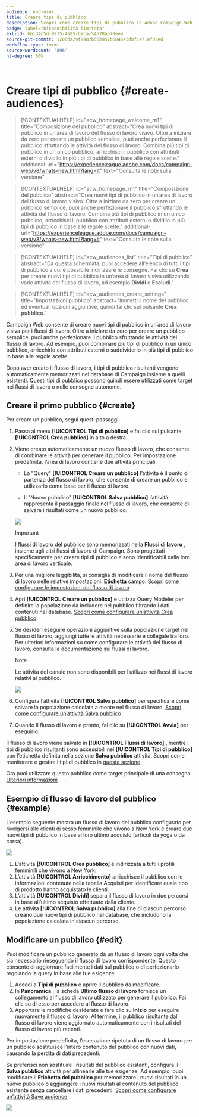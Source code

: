```yaml
---
audience: end-user
title: Creare tipi di pubblico
description: Scopri come creare tipi di pubblico in Adobe Campaign Web
badge: label="Disponibilità limitata"
exl-id: b6134c5d-9915-4a85-baca-54578a570ee4
source-git-commit: 1206da29f9987b55b957b6845e3dbf1e71ef03ed
workflow-type: tm+mt
source-wordcount: '896'
ht-degree: 50%

---
```


# Creare tipi di pubblico {#create-audiences}

>[!CONTEXTUALHELP]
>id="acw_homepage_welcome_rn1"
>title="Composizione del pubblico"
>abstract="Crea nuovi tipi di pubblico in un’area di lavoro del flusso di lavoro visivo. Oltre a iniziare da zero per creare un pubblico semplice, puoi anche perfezionare il pubblico sfruttando le attività del flusso di lavoro. Combina più tipi di pubblico in un unico pubblico, arricchisci il pubblico con attributi esterni o dividilo in più tipi di pubblico in base alle regole scelte."
>additional-url="https://experienceleague.adobe.com/docs/campaign-web/v8/whats-new.html?lang=it" text="Consulta le note sulla versione"

<!--TO REMOVE BELOW-->

>[!CONTEXTUALHELP]
>id="acw_homepage_rn1"
>title="Composizione del pubblico"
>abstract="Crea nuovi tipi di pubblico in un’area di lavoro del flusso di lavoro visivo. Oltre a iniziare da zero per creare un pubblico semplice, puoi anche perfezionare il pubblico sfruttando le attività del flusso di lavoro. Combina più tipi di pubblico in un unico pubblico, arricchisci il pubblico con attributi esterni o dividilo in più tipi di pubblico in base alle regole scelte."
>additional-url="https://experienceleague.adobe.com/docs/campaign-web/v8/whats-new.html?lang=it" text="Consulta le note sulla versione"

<!--TO REMOVE ABOVE-->

>[!CONTEXTUALHELP]
>id="acw_audiences_list"
>title="Tipi di pubblico"
>abstract="Da questa schermata, puoi accedere all’elenco di tutti i tipi di pubblico a cui è possibile indirizzare le consegne. Fai clic su **Crea** per creare nuovi tipi di pubblico in un’area di lavoro visiva utilizzando varie attività del flusso di lavoro, ad esempio **Dividi** o **Escludi**."

>[!CONTEXTUALHELP]
>id="acw_audiences_create_settings"
>title="Impostazioni pubblico"
>abstract="Immetti il nome del pubblico ed eventuali opzioni aggiuntive, quindi fai clic sul pulsante **Crea pubblico**."

Campaign Web consente di creare nuovi tipi di pubblico in un’area di lavoro visiva per i flussi di lavoro. Oltre a iniziare da zero per creare un pubblico semplice, puoi anche perfezionare il pubblico sfruttando le attività del flusso di lavoro. Ad esempio, puoi combinare più tipi di pubblico in un unico pubblico, arricchirlo con attributi esterni o suddividerlo in più tipi di pubblico in base alle regole scelte

Dopo aver creato il flusso di lavoro, i tipi di pubblico risultanti vengono automaticamente memorizzati nel database di Campaign insieme a quelli esistenti. Questi tipi di pubblico possono quindi essere utilizzati come target nei flussi di lavoro o nelle consegne autonome.

## Creare il primo pubblico {#create}

Per creare un pubblico, segui questi passaggi:

1. Passa al menu **[!UICONTROL Tipi di pubblico]** e fai clic sul pulsante **[!UICONTROL Crea pubblico]** in alto a destra.

1. Viene creato automaticamente un nuovo flusso di lavoro, che consente di combinare le attività per generare il pubblico. Per impostazione predefinita, l’area di lavoro contiene due attività principali:

   * La &quot;Query&quot; **[!UICONTROL Creare un pubblico]** l’attività è il punto di partenza del flusso di lavoro, che consente di creare un pubblico e utilizzarlo come base per il flusso di lavoro.

   * Il &quot;Nuovo pubblico&quot; **[!UICONTROL Salva pubblico]** l’attività rappresenta il passaggio finale nel flusso di lavoro, che consente di salvare i risultati come un nuovo pubblico.

   ![](assets/create-audience-blank.png)

   >[!IMPORTANT]
   >
   >I flussi di lavoro del pubblico sono memorizzati nella **Flussi di lavoro** , insieme agli altri flussi di lavoro di Campaign. Sono progettati specificamente per creare tipi di pubblico e sono identificabili dalla loro area di lavoro verticale.

1. Per una migliore leggibilità, si consiglia di modificare il nome del flusso di lavoro nelle relative impostazioni. **Etichetta** campo. [Scopri come configurare le impostazioni del flusso di lavoro](../workflows/workflow-settings.md)

1. Apri **[!UICONTROL Creare un pubblico]** e utilizza Query Modeler per definire la popolazione da includere nel pubblico filtrando i dati contenuti nel database. [Scopri come configurare un’attività Crea pubblico](../workflows/activities/build-audience.md)

1. Se desideri eseguire operazioni aggiuntive sulla popolazione target nel flusso di lavoro, aggiungi tutte le attività necessarie e collegale tra loro. Per ulteriori informazioni su come configurare le attività del flusso di lavoro, consulta la [documentazione sui flussi di lavoro](../workflows/activities/about-activities.md).

   >[!NOTE]
   >
   >Le attività del canale non sono disponibili per l’utilizzo nei flussi di lavoro relativi al pubblico.

   ![](assets/audience-creation-canvas.png)

1. Configura l’attività **[!UICONTROL Salva pubblico]** per specificare come salvare la popolazione calcolata a monte nel flusso di lavoro. [Scopri come configurare un’attività Salva pubblico](../workflows/activities/save-audience.md)

1. Quando il flusso di lavoro è pronto, fai clic su **[!UICONTROL Avvia]** per eseguirlo.

Il flusso di lavoro viene salvato in **[!UICONTROL Flussi di lavoro]** , mentre i tipi di pubblico risultanti sono accessibili nel **[!UICONTROL Tipi di pubblico]** con l’etichetta definita nella sezione **Salva pubblico** attività. Scopri come monitorare e gestire i tipi di pubblico in [questa sezione](manage-audience.md)

Ora puoi utilizzare questo pubblico come target principale di una consegna. [Ulteriori informazioni](add-audience.md)

## Esempio di flusso di lavoro del pubblico {#example}

L’esempio seguente mostra un flusso di lavoro del pubblico configurato per rivolgersi alle clienti di sesso femminile che vivono a New York e creare due nuovi tipi di pubblico in base al loro ultimo acquisto (articoli da yoga o da corsa).

![](assets/audiences-example.png)

1. L’attività **[!UICONTROL Crea pubblico]** è indirizzata a tutti i profili femminili che vivono a New York.
1. L’attività **[!UICONTROL Arricchimento]** arricchisce il pubblico con le informazioni contenute nella tabella Acquisti per identificare quale tipo di prodotto hanno acquistato le clienti.
1. L’attività **[!UICONTROL Dividi]** separa il flusso di lavoro in due percorsi in base all’ultimo acquisto effettuato dalla cliente.
1. Le attività **[!UICONTROL Salva pubblico]** alla fine di ciascun percorso creano due nuovi tipi di pubblico nel database, che includono la popolazione calcolata in ciascun percorso.

## Modificare un pubblico {#edit}

Puoi modificare un pubblico generato da un flusso di lavoro ogni volta che sia necessario rieseguendo il flusso di lavoro corrispondente. Questo consente di aggiornare facilmente i dati sul pubblico o di perfezionarlo regolando la query in base alle tue esigenze.

1. Accedi a **Tipi di pubblico** e aprire il pubblico da modificare.
1. In **Panoramica** , la scheda **Ultimo flusso di lavoro** fornisce un collegamento al flusso di lavoro utilizzato per generare il pubblico. Fai clic su di esso per accedere al flusso di lavoro.
1. Apportare le modifiche desiderate e fare clic su **Inizio** per eseguire nuovamente il flusso di lavoro. Al termine, il pubblico risultante dal flusso di lavoro viene aggiornato automaticamente con i risultati del flusso di lavoro più recenti.

Per impostazione predefinita, l’esecuzione ripetuta di un flusso di lavoro per un pubblico sostituisce l’intero contenuto del pubblico con nuovi dati, causando la perdita di dati precedenti.

Se preferisci non sostituire i risultati del pubblico esistenti, configura il **Salva pubblico** attività per allinearle alle tue esigenze. Ad esempio, puoi modificare il **Etichetta del pubblico** per memorizzare i nuovi risultati in un nuovo pubblico o aggiungere i nuovi risultati al contenuto del pubblico esistente senza cancellare i dati precedenti. [Scopri come configurare un’attività Save audience](../workflows/activities/save-audience.md)

![](assets/edit-audience-save.png)
